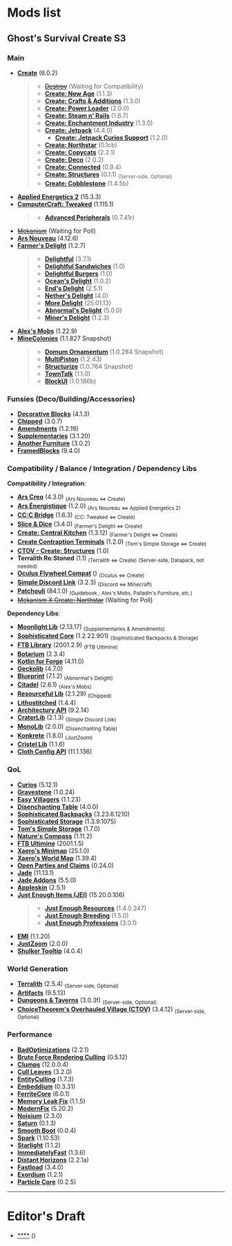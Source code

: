 # Mods list
## Ghost's Survival Create S3
### Main
- [**Create**](https://cdn.modrinth.com/data/LNytGWDc/versions/mXfmc8qO/create-1.20.1-6.0.2.jar) (6.0.2)
  > - [~~Destroy~~](https://youtu.be/FqF9jCX8MT4?si=L6b8que-hDl-snqM) (Waiting for Compatibility)
  > - [**Create: New Age**](https://cdn.modrinth.com/data/FTeXqI9v/versions/YS0a9QFJ/create-new-age-forge-1.20.1-1.1.3.jar) (1.1.3)
  > - [**Create: Crafts & Additions**](https://cdn.modrinth.com/data/kU1G12Nn/versions/wD9umcpu/createaddition-1.20.1-1.3.0.jar) (1.3.0)
  > - [**Create: Power Loader**](https://cdn.modrinth.com/data/wPQ6GgFE/versions/4LadWtSk/create_power_loader-2.0.0-mc1.20.1.jar) (2.0.0)
  > - [**Create: Steam n' Rails**](https://cdn.modrinth.com/data/ZzjhlDgM/versions/pklcGSDf/Steam_Rails-1.6.7%2Bforge-mc1.20.1.jar) (1.6.7)
  > - [**Create: Enchantment Industry**](https://cdn.modrinth.com/data/JWGBpFUP/versions/LkP6R4nT/create_enchantment_industry-1.3.0-for-create-6.0.0.jar) (1.3.0)
  > - [**Create: Jetpack**](https://cdn.modrinth.com/data/UbFnAd4l/versions/mRyKdLjW/create_jetpack-forge-4.4.0.jar) (4.4.0)
    >   - [**Create: Jetpack Curios Support**](https://cdn.modrinth.com/data/BBhCMftF/versions/MmHHKvju/create_jetpack_curios-1.2.0-forge-1.20.1.jar) (1.2.0)
  > - [**Create: Northstar**](https://cdn.modrinth.com/data/XuHYu7cF/versions/VE7xSKd3/northstar-0.1cb-1.20.1.jar) (0.1cb)
  > - [**Create: Copycats**](https://cdn.modrinth.com/data/UT2M39wf/versions/wye0a6lp/copycats-2.2.1%2Bmc.1.20.1-forge.jar) (2.2.1)
  > - [**Create: Deco**](https://cdn.modrinth.com/data/sMvUb4Rb/versions/lcpO5tBr/createdeco-2.0.2-1.20.1-forge.jar) (2.0.2)
  > - [**Create: Connected**](https://cdn.modrinth.com/data/Vg5TIO6d/versions/1o1CPwZD/create_connected-0.9.4-mc1.20.1-all.jar) (0.9.4)
  > - [**Create: Structures**](https://cdn.modrinth.com/data/IAnP4np7/versions/XALEBs0a/create-structures-0.1.1-1.20.1-FORGE.jar) (0.1.1) <sub>(Server-side, Optional)</sub>
  > - [**Create: Cobblestone**](https://cdn.modrinth.com/data/ihpnEd80/versions/DCxsFol4/createcobblestone-1.4.5-beta%2Bforge-1.20.1-101.jar) (1.4.5b)
- [**Applied Energetics 2**](https://cdn.modrinth.com/data/XxWD5pD3/versions/JSY0V9J5/appliedenergistics2-forge-15.3.3.jar) (15.3.3)
- [**ComputerCraft: Tweaked**](https://cdn.modrinth.com/data/gu7yAYhd/versions/GYnSPc0b/cc-tweaked-1.20.1-forge-1.115.1.jar) (1.115.1)
  > - [**Advanced Peripherals**](https://cdn.modrinth.com/data/SOw6jD6x/versions/n4Npq89k/AdvancedPeripherals-1.20.1-0.7.41r.jar) (0.7.41r)
- [~~Mekanism~~](https://youtu.be/FqF9jCX8MT4?si=L6b8que-hDl-snqM) (Waiting for Poll)
- [**Ars Nouveau**](https://mediafilez.forgecdn.net/files/5894/609/ars_nouveau-1.20.1-4.12.6-all.jar) (4.12.6)
- [**Farmer's Delight**](https://cdn.modrinth.com/data/R2OftAxM/versions/NcRp00OO/FarmersDelight-1.20.1-1.2.7.jar) (1.2.7)
  > - [**Delightful**](https://cdn.modrinth.com/data/JtSnhtNJ/versions/emlcyGrq/Delightful-1.20.1-3.7.1.jar) (3.7.1)
  > - [**Delightful Sandwiches**](https://cdn.modrinth.com/data/wmyqU46J/versions/HlzAnItm/delightfulsandwich-1.20.1.jar) (1.0)
  > - [**Delightful Burgers**](https://cdn.modrinth.com/data/AqHNT5iP/versions/yzohW55x/delightfulburgers-1.20.1.jar) (1.0)
  > - [**Ocean's Delight**](https://cdn.modrinth.com/data/DGiq4ZSW/versions/9jLLNENb/oceansdelight-1.0.2-1.20.jar) (1.0.2)
  > - [**End's Delight**](https://cdn.modrinth.com/data/yHN0njMr/versions/GNLxPpR2/ends_delight-2.5.1%2Bforge.1.20.1.jar) (2.5.1)
  > - [**Nether's Delight**](https://cdn.modrinth.com/data/Vv0RM7WN/versions/MTDQhZd2/nethersdelight-1.20.1-4.0.jar) (4.0)
  > - [**More Delight**](https://cdn.modrinth.com/data/znHQQtuU/versions/OtiZiaTq/moredelight-25.01.13-1.20-forge.jar) (25.01.13)
  > - [**Abnormal's Delight**](https://cdn.modrinth.com/data/ts3qjo5t/versions/3c1omiun/abnormals_delight-1.20.1-5.0.0.jar) (5.0.0)
  > - [**Miner's Delight**](https://cdn.modrinth.com/data/qMxbM4BQ/versions/loZ09szX/miners_delight-1.20.1-1.2.3.jar) (1.2.3)
- [**Alex's Mobs**](https://cdn.modrinth.com/data/2cMuAZAp/versions/XoIASRVU/alexsmobs-1.22.9.jar) (1.22.9)
- [**MineColonies**](https://mediafilez.forgecdn.net/files/6285/788/minecolonies-1.20.1-1.1.827-snapshot.jar) (1.1.827 Snapshot)
  > - [**Domum Ornamentum**](https://mediafilez.forgecdn.net/files/6042/695/domum_ornamentum-1.20.1-1.0.284-snapshot-universal.jar) (1.0.284 Snapshot) 
  > - [**MultiPiston**](https://mediafilez.forgecdn.net/files/5204/918/multipiston-1.20-1.2.43-RELEASE.jar) (1.2.43) 
  > - [**Structurize**](https://mediafilez.forgecdn.net/files/6174/161/structurize-1.20.1-1.0.764-snapshot.jar) (1.0.764 Snapshot) 
  > - [**TownTalk**](https://mediafilez.forgecdn.net/files/5355/511/towntalk-1.20.1-1.1.0.jar) (1.1.0) 
  > - [**BlockUI**](https://mediafilez.forgecdn.net/files/5658/253/blockui-1.20.1-1.0.186-beta.jar) (1.0.186b) 

### Funsies (Deco/Building/Accessories)
- [**Decorative Blocks**](https://cdn.modrinth.com/data/t6BIRVZn/versions/nGmyeiug/decorative_blocks-forge-1.20.1-4.1.3.jar) (4.1.3)
- [**Chipped**](https://cdn.modrinth.com/data/BAscRYKm/versions/pi3f4er3/chipped-forge-1.20.1-3.0.7.jar) (3.0.7)
- [**Amendments**](https://cdn.modrinth.com/data/6iTJugQR/versions/luR9kOmm/amendments-1.20-1.2.19.jar) (1.2.19)
- [**Supplementaries**](https://cdn.modrinth.com/data/fFEIiSDQ/versions/bHRxbeqq/supplementaries-1.20-3.1.20.jar) (3.1.20)
 - [**Another Furniture**](https://cdn.modrinth.com/data/ulloLmqG/versions/aR6kgnDf/another_furniture-forge-1.20.1-3.0.2.jar) (3.0.2)
 - [**FramedBlocks**](https://cdn.modrinth.com/data/wbgfS34j/versions/AitxQ6K2/FramedBlocks-9.4.0.jar) (9.4.0)

### Compatibility / Balance / Integration / Dependency Libs
**Compatibility / Integration**:
- [**Ars Creo**](https://mediafilez.forgecdn.net/files/6265/696/ars_creo-1.20.1-4.3.0.jar) (4.3.0) <sub>(Ars Nouveau ⇔ Create)</sub>
- [**Ars Énergistique**](https://cdn.modrinth.com/data/IJI3QuK8/versions/xpgyRm6m/arseng-1.2.0.jar) (1.2.0) <sub>(Ars Nouveau ⇔ Applied Energetics 2)</sub>
- [**CC:C Bridge**](https://cdn.modrinth.com/data/fXt291FO/versions/sPKVzUaW/cccbridge-mc1.20.1-forge-1.6.3.jar) (1.6.3) <sub>(CC: Tweaked ⇔ Create)</sub>
- [**Slice & Dice**](https://cdn.modrinth.com/data/GmjmRQ0A/versions/ShhARsOF/sliceanddice-forge-3.4.0.jar) (3.4.0) <sub>(Farmer's Delight ⇔ Create)</sub>
- [**Create: Central Kitchen**](https://cdn.modrinth.com/data/btq68HMO/versions/MX3EE060/create_central_kitchen-1.20.1-for-create-0.5.1.f-1.3.12.jar) (1.3.12) <sub>(Farmer's Delight ⇔ Create)</sub>
- [**Create Contraption Terminals**](https://cdn.modrinth.com/data/gOPAFzp0/versions/Rdo5tUmb/createcontraptionterminals-1.20-1.2.0.jar) (1.2.0) <sub>(Tom's Simple Storage ⇔ Create)</sub>
- [**CTOV - Create: Structures**](https://cdn.modrinth.com/data/l9fldtN4/versions/hwClzDIs/ctov-create-structures-1.0.jar) (1.0)
- **Terralith Re:Stoned** (1.1) <sub>(Terralith ⇔ Create)</sub> <sub>(Server-side, Datapack, not needed)</sub>
- [**Oculus Flywheel Compat**]() () <sub>(Oculus ⇔ Create)</sub>
- [**Simple Discord Link**](https://cdn.modrinth.com/data/Sh0YauEf/versions/gXgTfzl5/SimpleDiscordLink-Universal-3.2.3.jar) (3.2.3) <sub>(Discord ⇔ Minecraft)</sub>
- [**Patchouli**](https://cdn.modrinth.com/data/nU0bVIaL/versions/8Qyw08ld/Patchouli-1.20.1-84.1-FORGE.jar) (84.1.0) <sub>(Guidebook ; Alex's Mobs, Palladin's Furniture, etc.)</sub>
- [~~Mekanism X Create: Northstar~~](https://youtu.be/FqF9jCX8MT4?si=L6b8que-hDl-snqM) (Waiting for Poll)

**Dependency Libs**:
- [**Moonlight Lib**](https://cdn.modrinth.com/data/twkfQtEc/versions/z4VYWtIk/moonlight-1.20-2.13.71-forge.jar) (2.13.17) <sub>(Supplementaries & Amendments)</sub>
- [**Sophisticated Core**](https://cdn.modrinth.com/data/nmoqTijg/versions/MqGbm8NG/sophisticatedcore-1.20.1-1.2.22.901.jar) (1.2.22.901) <sub>(Sophisticated Backpacks & Storage)</sub>
- [**FTB Library**](https://mediafilez.forgecdn.net/files/6164/53/ftb-library-forge-2001.2.9.jar) (2001.2.9) <sub>(FTB Ultimine)</sub>
- [**Botarium**](https://cdn.modrinth.com/data/2u6LRnMa/versions/O7D6FTfW/botarium-forge-1.20.1-2.3.4.jar) (2.3.4)
- [**Kotlin for Forge**](https://cdn.modrinth.com/data/ordsPcFz/versions/hmeyC41q/kotlinforforge-4.11.0-all.jar) (4.11.0)
- [**Geckolib**](https://cdn.modrinth.com/data/8BmcQJ2H/versions/LwI6czff/geckolib-forge-1.20.1-4.7.jar) (4.7.0)
- [**Blueprint**](https://cdn.modrinth.com/data/VsM5EDoI/versions/z4m8zvm5/blueprint-1.20.1-7.1.2.jar) (7.1.2) <sub>(Abnormal's Delight)</sub>
- [**Citadel**](https://cdn.modrinth.com/data/jJfV67b1/versions/a7H8TGhJ/citadel-2.6.1-1.20.1.jar) (2.6.1) <sub>(Alex's Mobs)</sub>
- [**Resourceful Lib**](https://cdn.modrinth.com/data/G1hIVOrD/versions/OhsHaCcW/resourcefullib-forge-1.20.1-2.1.29.jar) (2.1.29) <sub>(Chipped)</sub>
- [**Lithostitched**](https://cdn.modrinth.com/data/XaDC71GB/versions/4ooXso77/lithostitched-forge-1.20.1-1.4.4.jar) (1.4.4)
- [**Architectury API**](https://cdn.modrinth.com/data/lhGA9TYQ/versions/1MKTLiiG/architectury-9.2.14-forge.jar) (9.2.14)
- [**CraterLib**](https://cdn.modrinth.com/data/Nn8Wasaq/versions/1nFU5ee8/CraterLib-Forge-1.20-2.1.3.jar) (2.1.3) <sub>(Simple Discord Link)</sub>
- [**MonoLib**](https://cdn.modrinth.com/data/9leXt4A5/versions/UCIHOC9y/monolib-forge-1.20.1-2.0.0.jar) (2.0.0) <sub>(Disenchanting Table)</sub>
- [**Konkrete**](https://cdn.modrinth.com/data/J81TRJWm/versions/skYziQQL/konkrete_forge_1.8.0_MC_1.20-1.20.1.jar) (1.8.0) <sub>(JustZoom)</sub>
- [**Cristel Lib**](https://cdn.modrinth.com/data/cl223EMc/versions/DOsSK4NK/cristellib-1.1.6-forge.jar) (1.1.6)
- [**Cloth Config API**](https://cdn.modrinth.com/data/9s6osm5g/versions/t8TXrZvZ/cloth-config-11.1.136-forge.jar) (11.1.136)

### QoL
- [**Curios**](https://cdn.modrinth.com/data/vvuO3ImH/versions/aFw6K2Jy/curios-forge-5.12.1%2B1.20.1.jar) (5.12.1)
- [**Gravestone**](https://cdn.modrinth.com/data/RYtXKJPr/versions/YuF7RHRe/gravestone-forge-1.20.1-1.0.24.jar) (1.0.24)
- [**Easy Villagers**](https://cdn.modrinth.com/data/Kaov2qgi/versions/YG1zrman/easy-villagers-forge-1.20.1-1.1.23.jar) (1.1.23)
- [**Disenchanting Table**](https://cdn.modrinth.com/data/9BgYgXE4/versions/TgX8lc26/disenchanting_table-merged-1.20.1-4.0.0.jar) (4.0.0)
- [**Sophisticated Backpacks**](https://cdn.modrinth.com/data/TyCTlI4b/versions/85cJVlgH/sophisticatedbackpacks-1.20.1-3.23.6.1210.jar) (3.23.6.1210)
- [**Sophisticated Storage**](https://cdn.modrinth.com/data/hMlaZH8f/versions/nnOGnAPU/sophisticatedstorage-1.20.1-1.3.9.1075.jar) (1.3.9.1075)
- [**Tom's Simple Storage**](https://cdn.modrinth.com/data/XZNI4Cpy/versions/UjCLHkAa/toms_storage-1.20-1.7.0.jar) (1.7.0)
- [**Nature's Compass**](https://cdn.modrinth.com/data/fPetb5Kh/versions/Og40jCNX/NaturesCompass-1.20.1-1.11.2-forge.jar) (1.11.2)
- [**FTB Ultimine**](https://mediafilez.forgecdn.net/files/5363/345/ftb-ultimine-forge-2001.1.5.jar) (2001.1.5)
- [**Xaero's Minimap**](https://cdn.modrinth.com/data/1bokaNcj/versions/lzOsKpew/Xaeros_Minimap_25.1.0_Forge_1.20.jar) (25.1.0)
- [**Xaero's World Map**](https://cdn.modrinth.com/data/NcUtCpym/versions/SMViC4Yw/XaerosWorldMap_1.39.4_Forge_1.20.jar) (1.39.4)
- [**Open Parties and Claims**](https://cdn.modrinth.com/data/gF3BGWvG/versions/pRiZtdXR/open-parties-and-claims-forge-1.20.1-0.24.0.jar) (0.24.0)
- [**Jade**](https://cdn.modrinth.com/data/nvQzSEkH/versions/9gf6jOO0/Jade-1.20.1-Forge-11.13.1.jar) (11.13.1)
- [**Jade Addons**](https://cdn.modrinth.com/data/xuDOzCLy/versions/AvIT9ADi/JadeAddons-1.20.1-Forge-5.5.0.jar) (5.5.0)
- [**Appleskin**](https://cdn.modrinth.com/data/EsAfCjCV/versions/XdXDExVF/appleskin-forge-mc1.20.1-2.5.1.jar) (2.5.1)
- [**Just Enough Items (JEI)**](https://cdn.modrinth.com/data/u6dRKJwZ/versions/WTWP98yg/jei-1.20.1-forge-15.20.0.106.jar) (15.20.0.106)
  > - [**Just Enough Resources**](https://cdn.modrinth.com/data/uEfK2CXF/versions/jW52tbTk/JustEnoughResources-1.20.1-1.4.0.247.jar) (1.4.0.247)
  > - [**Just Enough Breeding**](https://cdn.modrinth.com/data/9Pk89J3g/versions/TGUwLPfr/justenoughbreeding-forge-1.20-1.20.1-1.5.0.jar) (1.5.0)
  > - [**Just Enough Professions**](https://cdn.modrinth.com/data/kB56GtWA/versions/ANKVJC3T/JustEnoughProfessions-forge-1.20.1-3.0.1.jar) (3.0.1)
- [**EMI**](https://cdn.modrinth.com/data/fRiHVvU7/versions/3fJ5PcgX/emi-1.1.20%2B1.20.1%2Bforge.jar) (1.1.20)
- [**JustZoom**](https://cdn.modrinth.com/data/iAiqcykM/versions/YGC6k663/justzoom_forge_2.0.0_MC_1.20.1.jar) (2.0.0)
- [**Shulker Tooltip**](https://cdn.modrinth.com/data/2M01OLQq/versions/QMp2SF1u/shulkerboxtooltip-forge-4.0.4%2B1.20.1.jar) (4.0.4)

### World Generation
- [**Terralith**](https://cdn.modrinth.com/data/8oi3bsk5/versions/WeYhEb5d/Terralith_1.20.x_v2.5.4.jar) (2.5.4) <sub>(Server-side, Optional)</sub>
- [**Artifacts**](https://cdn.modrinth.com/data/P0Mu4wcQ/versions/LkhH2gKX/artifacts-forge-9.5.13.jar) (9.5.13)
- [**Dungeons & Taverns**](https://cdn.modrinth.com/data/tpehi7ww/versions/ojHpWOrz/dungeons-and-taverns-3.0.3.f.jar) (3.0.3f) <sub>(Server-side, Optional)</sub>
- [**ChoiceTheorem's Overhauled Village (CTOV)**](https://cdn.modrinth.com/data/fgmhI8kH/versions/LQm5JkIu/%5Bforge%5Dctov-3.4.12.jar) (3.4.12) <sub>(Server-side, Optional)</sub>

### Performance
- [**BadOptimizations**](https://cdn.modrinth.com/data/g96Z4WVZ/versions/M0bM4C3I/BadOptimizations-2.2.1-1.20.1.jar) (2.2.1)
- [**Brute Force Rendering Culling**](https://cdn.modrinth.com/data/2wFaq89h/versions/Ji9CnlsP/Brute%20force%20Rendering%20Culling-forge-1.20.1-0.5.12.jar) (0.5.12)
- [**Clumps**](https://cdn.modrinth.com/data/Wnxd13zP/versions/nAHGB5ls/Clumps-forge-1.20.1-12.0.0.4.jar) (12.0.0.4)
- [**Cull Leaves**](https://cdn.modrinth.com/data/GNxdLCoP/versions/VvIpk7Qs/cullleaves-forge-3.2.0.jar) (3.2.0)
- [**EntityCulling**](https://cdn.modrinth.com/data/NNAgCjsB/versions/SdwRMvNg/entityculling-forge-1.7.3-mc1.20.1.jar) (1.7.3)
- [**Embeddium**](https://cdn.modrinth.com/data/sk9rgfiA/versions/UTbfe5d1/embeddium-0.3.31%2Bmc1.20.1.jar) (0.3.31)
- [**FerriteCore**](https://cdn.modrinth.com/data/uXXizFIs/versions/DG5Fn9Sz/ferritecore-6.0.1-forge.jar) (6.0.1)
- [**Memory Leak Fix**](https://cdn.modrinth.com/data/NRjRiSSD/versions/3w0IxNtk/memoryleakfix-forge-1.17%2B-1.1.5.jar) (1.1.5)
- [**ModernFix**](https://cdn.modrinth.com/data/nmDcB62a/versions/LmgaF8pW/modernfix-forge-5.20.2%2Bmc1.20.1.jar) (5.20.2)
- [**Noisium**](https://cdn.modrinth.com/data/KuNKN7d2/versions/gbYUKrDP/noisium-forge-2.3.0%2Bmc1.20-1.20.1.jar) (2.3.0)
- [**Saturn**](https://cdn.modrinth.com/data/2eT495vq/versions/Yx85DYaG/saturn-mc1.20.1-0.1.3.jar) (0.1.3)
- [**Smooth Boot**](https://cdn.modrinth.com/data/z53V2L4P/versions/HkfL3iGO/smoothboot%28reloaded%29-mc1.20.1-0.0.4.jar) (0.0.4)
- [**Spark**](https://cdn.modrinth.com/data/l6YH9Als/versions/4FXHDE9F/spark-1.10.53-forge.jar) (1.10.53)
- [**Starlight**](https://cdn.modrinth.com/data/iRfIGC1s/versions/cNa0vkNj/starlight-1.1.2%2Bforge.1cda73c.jar) (1.1.2)
- [**ImmediatelyFast**](https://cdn.modrinth.com/data/5ZwdcRci/versions/lLRqAhrD/ImmediatelyFast-Forge-1.3.6%2B1.20.4.jar) (1.3.6)
- [**Distant Horizons**](https://cdn.modrinth.com/data/uCdwusMi/versions/20nF6i21/DistantHorizons-2.2.1-a-1.20.1-forge-fabric.jar) (2.2.1a)
- [**Fastload**](https://cdn.modrinth.com/data/kCpssoSb/versions/5caSj7kt/Fastload-Reforged-mc1.20.1-3.4.0.jar) (3.4.0)
- [**Exordium**](https://cdn.modrinth.com/data/DynYZEae/versions/FINmaZaw/exordium-forge-1.2.1-mc1.20.1.jar) (1.2.1)
- [**Particle Core**](https://cdn.modrinth.com/data/RSeLon5O/versions/2pgXWmty/particle_core-0.2.5%2B1.20.1%2Bforge.jar) (0.2.5)


---

# Editor's Draft
- [****]() ()